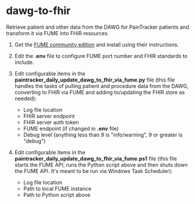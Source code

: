 # dawg-to-fhir
Retrieve patient and other data from the DAWG for PainTracker patients and transform it via FUME into FHIR resources.

1. Get the [FUME community edition](https://github.com/Outburn-IL/fume-community) and install using their instructions.

2. Edit the __.env__ file to configure FUME port number and FHIR standards to include.

3. Edit configurable items in the __paintracker_daily_update_dawg_to_fhir_via_fume.py__ file (this file handles the tasks of pulling patient and procedure data from the DAWG, converting to FHIR via FUME and adding to/updating the FHIR store as needed):
   - Log file location
   - FHIR server endpoint
   - FHIR server auth token
   - FUME endpoint (if changed in __.env__ file)
   - Debug level (anything less than 9 is "info/warning", 9 or greater is "debug")

4. Edit configurable items in the __paintracker_daily_update_dawg_to_fhir_via_fume.ps1__ file (this file starts the FUME API, runs the Python script above and then shuts down the FUME API.  It's meant to be run via Windows Task Scheduler):
   - Log file location
   - Path to local FUME instance
   - Path to Python script above
